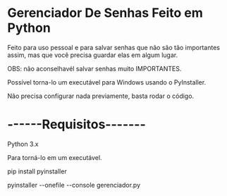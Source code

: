# Gerenciador De Senhas Feito em Python
Feito para uso pessoal e para salvar senhas que não são tão importantes assim, mas que você precisa guardar elas em algum lugar.</p>
OBS: não aconselhavél salvar senhas muito IMPORTANTES.</p>
Possível torna-lo um executável para Windows usando o PyInstaller.</p>
Não precisa configurar nada previamente, basta rodar o código.</p></p>
# ------Requisitos-------
Python 3.x</p>
Para torná-lo em um executável.</p>
pip install pyinstaller</p>
pyinstaller --onefile --console gerenciador.py
